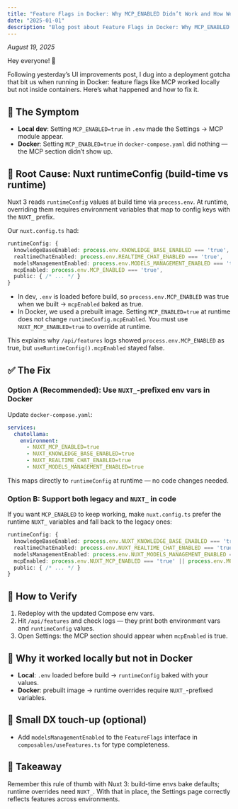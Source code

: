 ```yaml
---
title: "Feature Flags in Docker: Why MCP_ENABLED Didn’t Work and How We Fixed It"
date: "2025-01-01"
description: "Blog post about Feature Flags in Docker: Why MCP_ENABLED Didn’t Work and How We Fixed It"
---
```



*August 19, 2025*

Hey everyone! 👋

Following yesterday’s UI improvements post, I dug into a deployment gotcha that bit us when running in Docker: feature flags like MCP worked locally but not inside containers. Here’s what happened and how to fix it.

## 🐛 The Symptom

- **Local dev**: Setting `MCP_ENABLED=true` in `.env` made the Settings → MCP module appear.
- **Docker**: Setting `MCP_ENABLED=true` in `docker-compose.yaml` did nothing — the MCP section didn’t show up.

## 🔎 Root Cause: Nuxt runtimeConfig (build-time vs runtime)

Nuxt 3 reads `runtimeConfig` values at build time via `process.env`. At runtime, overriding them requires environment variables that map to config keys with the `NUXT_` prefix.

Our `nuxt.config.ts` had:

```ts
runtimeConfig: {
  knowledgeBaseEnabled: process.env.KNOWLEDGE_BASE_ENABLED === 'true',
  realtimeChatEnabled: process.env.REALTIME_CHAT_ENABLED === 'true',
  modelsManagementEnabled: process.env.MODELS_MANAGEMENT_ENABLED === 'true',
  mcpEnabled: process.env.MCP_ENABLED === 'true',
  public: { /* ... */ }
}
```

- In dev, `.env` is loaded before build, so `process.env.MCP_ENABLED` was true when we built → `mcpEnabled` baked as true.
- In Docker, we used a prebuilt image. Setting `MCP_ENABLED=true` at runtime does not change `runtimeConfig.mcpEnabled`. You must use `NUXT_MCP_ENABLED=true` to override at runtime.

This explains why `/api/features` logs showed `process.env.MCP_ENABLED` as true, but `useRuntimeConfig().mcpEnabled` stayed false.

## ✅ The Fix

### Option A (Recommended): Use `NUXT_`-prefixed env vars in Docker

Update `docker-compose.yaml`:

```yaml
services:
  chatollama:
    environment:
      - NUXT_MCP_ENABLED=true
      - NUXT_KNOWLEDGE_BASE_ENABLED=true
      - NUXT_REALTIME_CHAT_ENABLED=true
      - NUXT_MODELS_MANAGEMENT_ENABLED=true
```

This maps directly to `runtimeConfig` at runtime — no code changes needed.

### Option B: Support both legacy and `NUXT_` in code

If you want `MCP_ENABLED` to keep working, make `nuxt.config.ts` prefer the runtime `NUXT_` variables and fall back to the legacy ones:

```ts
runtimeConfig: {
  knowledgeBaseEnabled: process.env.NUXT_KNOWLEDGE_BASE_ENABLED === 'true' || process.env.KNOWLEDGE_BASE_ENABLED === 'true',
  realtimeChatEnabled: process.env.NUXT_REALTIME_CHAT_ENABLED === 'true' || process.env.REALTIME_CHAT_ENABLED === 'true',
  modelsManagementEnabled: process.env.NUXT_MODELS_MANAGEMENT_ENABLED === 'true' || process.env.MODELS_MANAGEMENT_ENABLED === 'true',
  mcpEnabled: process.env.NUXT_MCP_ENABLED === 'true' || process.env.MCP_ENABLED === 'true',
  public: { /* ... */ }
}
```

## 🔧 How to Verify

1. Redeploy with the updated Compose env vars.
2. Hit `/api/features` and check logs — they print both environment vars and `runtimeConfig` values.
3. Open Settings: the MCP section should appear when `mcpEnabled` is true.

## 🤔 Why it worked locally but not in Docker

- **Local**: `.env` loaded before build → `runtimeConfig` baked with your values.
- **Docker**: prebuilt image → runtime overrides require `NUXT_`-prefixed variables.

## 📝 Small DX touch-up (optional)

- Add `modelsManagementEnabled` to the `FeatureFlags` interface in `composables/useFeatures.ts` for type completeness.

## 🎯 Takeaway

Remember this rule of thumb with Nuxt 3: build-time envs bake defaults; runtime overrides need `NUXT_`. With that in place, the Settings page correctly reflects features across environments.
